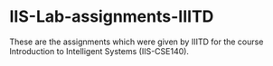 # IIS-Lab-assignments-IIITD

These are the assignments which were given by IIITD for the course Introduction to Intelligent Systems (IIS-CSE140).